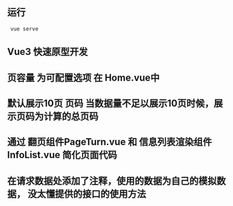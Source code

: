 ## 运行
` vue serve`

## Vue3 快速原型开发

## 页容量 为可配置选项 在 Home.vue中

## 默认展示10页 页码 当数据量不足以展示10页时候，展示页码为计算的总页码

## 通过 翻页组件PageTurn.vue 和 信息列表渲染组件 InfoList.vue 简化页面代码

## 在请求数据处添加了注释，使用的数据为自己的模拟数据， 没太懂提供的接口的使用方法 

